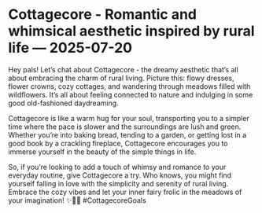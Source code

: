 # Cottagecore - Romantic and whimsical aesthetic inspired by rural life — 2025-07-20

Hey pals! Let’s chat about Cottagecore - the dreamy aesthetic that’s all about embracing the charm of rural living. Picture this: flowy dresses, flower crowns, cozy cottages, and wandering through meadows filled with wildflowers. It’s all about feeling connected to nature and indulging in some good old-fashioned daydreaming.

Cottagecore is like a warm hug for your soul, transporting you to a simpler time where the pace is slower and the surroundings are lush and green. Whether you’re into baking bread, tending to a garden, or getting lost in a good book by a crackling fireplace, Cottagecore encourages you to immerse yourself in the beauty of the simple things in life.

So, if you’re looking to add a touch of whimsy and romance to your everyday routine, give Cottagecore a try. Who knows, you might find yourself falling in love with the simplicity and serenity of rural living. Embrace the cozy vibes and let your inner fairy frolic in the meadows of your imagination! ✨🌿🌸 #CottagecoreGoals